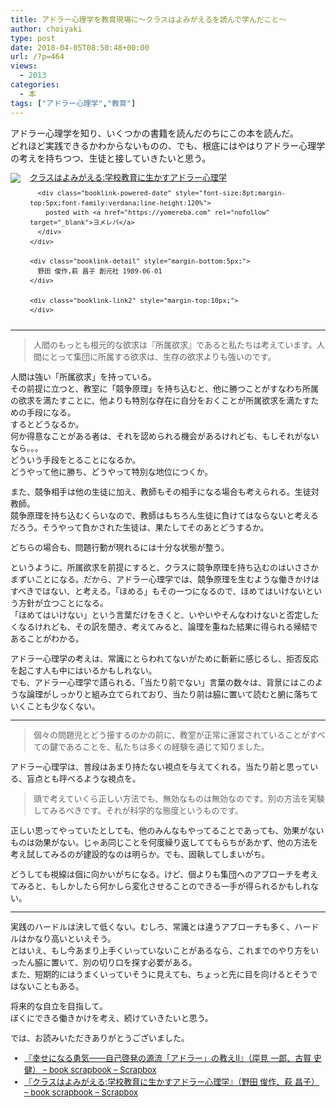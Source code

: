```yaml
---
title: アドラー心理学を教育現場に〜クラスはよみがえるを読んで学んだこと〜
author: choiyaki
type: post
date: 2018-04-05T08:50:48+00:00
url: /?p=464
views:
  - 2013
categories:
  - 本
tags: ["アドラー心理学","教育"]
---
```

アドラー心理学を知り、いくつかの書籍を読んだのちにこの本を読んだ。  
どれほど実践できるかわからないものの、でも、根底にはやはりアドラー心理学の考えを持ちつつ、生徒と接していきたいと思う。

<div class="booklink-box" style="text-align:left;padding-bottom:20px;font-size:small;/zoom: 1;overflow: hidden;">
  <div class="booklink-image" style="float:left;margin:0 15px 10px 0;">
    <a href="http://www.amazon.co.jp/exec/obidos/asin/4422111272/choiyaki81-22/" target="_blank" ><img src="https://i2.wp.com/images-fe.ssl-images-amazon.com/images/I/51bveTfn1VL._SL160_.jpg?w=660&#038;ssl=1" style="border: none;" data-recalc-dims="1" /></a>
  </div>
  
  <div class="booklink-info" style="line-height:120%;/zoom: 1;overflow: hidden;">
    <div class="booklink-name" style="margin-bottom:10px;line-height:120%">
      <a href="http://www.amazon.co.jp/exec/obidos/asin/4422111272/choiyaki81-22/" target="_blank" >クラスはよみがえる:学校教育に生かすアドラー心理学</a>
      
      <div class="booklink-powered-date" style="font-size:8pt;margin-top:5px;font-family:verdana;line-height:120%">
        posted with <a href="https://yomereba.com" rel="nofollow" target="_blank">ヨメレバ</a>
      </div>
    </div>
    
    <div class="booklink-detail" style="margin-bottom:5px;">
      野田 俊作,萩 昌子 創元社 1989-06-01
    </div>
    
    <div class="booklink-link2" style="margin-top:10px;">
    </div>
  </div>
  
  <div class="booklink-footer" style="clear: left">
  </div>
</div>

* * *

> 人間のもっとも根元的な欲求は『所属欲求』であると私たちは考えています。人間にとって集団に所属する欲求は、生存の欲求よりも強いのです。 

人間は強い「所属欲求」を持っている。  
その前提に立つと、教室に「競争原理」を持ち込むと、他に勝つことがすなわち所属の欲求を満たすことに、他よりも特別な存在に自分をおくことが所属欲求を満たすための手段になる。  
するとどうなるか。  
何か得意なことがある者は、それを認められる機会があるけれども、もしそれがないなら。。。  
どういう手段をとることになるか。  
どうやって他に勝ち、どうやって特別な地位につくか。

また、競争相手は他の生徒に加え、教師もその相手になる場合も考えられる。生徒対教師。  
競争原理を持ち込むくらいなので、教師はもちろん生徒に負けてはならないと考えるだろう。そうやって負かされた生徒は、果たしてそのあとどうするか。

どちらの場合も、問題行動が現れるには十分な状態が整う。

というように、所属欲求を前提にすると、クラスに競争原理を持ち込むのはいささかまずいことになる。だから、アドラー心理学では、競争原理を生むような働きかけはすべきではない、と考える。「ほめる」もその一つになるので、ほめてはいけないという方針が立つことになる。  
「ほめてはいけない」という言葉だけをきくと、いやいやそんなわけないと否定したくなるけれども、その訳を聞き、考えてみると、論理を重ねた結果に得られる帰結であることがわかる。

アドラー心理学の考えは、常識にとらわれてないがために斬新に感じるし、拒否反応を起こす人も中にはいるかもしれない。  
でも、アドラー心理学で語られる、「当たり前でない」言葉の数々は、背景にはこのような論理がしっかりと組み立てられており、当たり前は脇に置いて読むと腑に落ちていくことも少なくない。

* * *

> 個々の問題児とどう接するのかの前に、教室が正常に運営されていることがすべての鍵であることを、私たちは多くの経験を通じて知りました。 

アドラー心理学は、普段はあまり持たない視点を与えてくれる。当たり前と思っている、盲点とも呼べるような視点を。

> 頭で考えていくら正しい方法でも、無効なものは無効なのです。別の方法を実験してみるべきです。それが科学的な態度というものです。 

正しい思ってやっていたとしても、他のみんなもやってることであっても、効果がないものは効果がない。じゃあ同じことを何度繰り返しててもらちがあかず、他の方法を考え試してみるのが建設的なのは明らか。でも、固執してしまいがち。

どうしても視線は個に向かいがちになる。けど、個よりも集団へのアプローチを考えてみると、もしかしたら何かしら変化させることのできる一手が得られるかもしれない。

* * *

実践のハードルは決して低くない。むしろ、常識とは違うアプローチも多く、ハードルはかなり高いといえそう。  
とはいえ、もし今あまり上手くいっていないことがあるなら、これまでのやり方をいったん脇に置いて、別の切り口を探す必要がある。  
また、短期的にはうまくいっていそうに見えても、ちょっと先に目を向けるとそうではないこともある。

将来的な自立を目指して。  
ぼくにできる働きかけを考え、続けていきたいと思う。

では、お読みいただきありがとうございました。

  * [『幸せになる勇気――自己啓発の源流「アドラー」の教えII』（岸見 一郎、古賀 史健） &#8211; book scrapbook &#8211; Scrapbox][1]
  * [『クラスはよみがえる:学校教育に生かすアドラー心理学』（野田 俊作、萩 昌子） &#8211; book scrapbook &#8211; Scrapbox][2]

 [1]: https://scrapbox.io/choiyaki-hondana/%E3%80%8E%E5%B9%B8%E3%81%9B%E3%81%AB%E3%81%AA%E3%82%8B%E5%8B%87%E6%B0%97%E2%80%95%E2%80%95%E8%87%AA%E5%B7%B1%E5%95%93%E7%99%BA%E3%81%AE%E6%BA%90%E6%B5%81%E3%80%8C%E3%82%A2%E3%83%89%E3%83%A9%E3%83%BC%E3%80%8D%E3%81%AE%E6%95%99%E3%81%88II%E3%80%8F%EF%BC%88%E5%B2%B8%E8%A6%8B_%E4%B8%80%E9%83%8E%E3%80%81%E5%8F%A4%E8%B3%80_%E5%8F%B2%E5%81%A5%EF%BC%89
 [2]: https://scrapbox.io/choiyaki-hondana/%E3%80%8E%E3%82%AF%E3%83%A9%E3%82%B9%E3%81%AF%E3%82%88%E3%81%BF%E3%81%8C%E3%81%88%E3%82%8B:%E5%AD%A6%E6%A0%A1%E6%95%99%E8%82%B2%E3%81%AB%E7%94%9F%E3%81%8B%E3%81%99%E3%82%A2%E3%83%89%E3%83%A9%E3%83%BC%E5%BF%83%E7%90%86%E5%AD%A6%E3%80%8F%EF%BC%88%E9%87%8E%E7%94%B0_%E4%BF%8A%E4%BD%9C%E3%80%81%E8%90%A9_%E6%98%8C%E5%AD%90%EF%BC%89